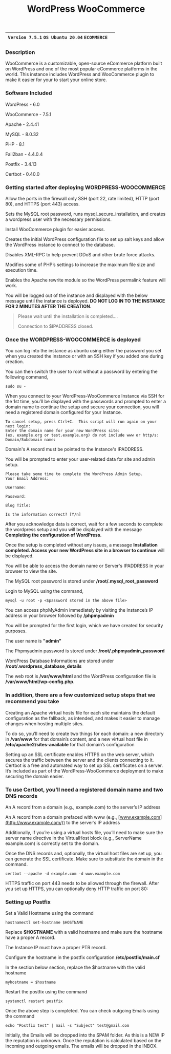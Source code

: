 ﻿---
title: WordPress WooCommerce
sidebar_label: WordPress WooCommerce
---

|**`Version 7.5.1` `OS Ubuntu 20.04` `ECOMMERCE`**|  |
|-------------------------------------------------|--|


### Description

WooCommerce is a customizable, open-source eCommerce platform built on WordPress and one of the most popular eCommerce platforms in the world. This instance includes WordPress and WooCommerce plugin to make it easier for your to start your online store.

### Software Included

WordPress - 6.0

WooCommerce - 7.5.1

Apache - 2.4.41

MySQL - 8.0.32

PHP - 8.1

Fail2ban - 4.4.0.4

Postfix - 3.4.13

Certbot - 0.40.0

### Getting started after deploying WORDPRESS-WOOCOMMERCE

Allow the ports in the firewall only SSH (port 22, rate limited), HTTP (port 80), and HTTPS (port 443) access.

Sets the MySQL root password, runs mysql_secure_installation, and creates a wordpress user with the necessary permissions.

Install WooCommerce plugin for easier access.

Creates the initial WordPress configuration file to set up salt keys and allow the WordPress instance to connect to the database.

Disables XML-RPC to help prevent DDoS and other brute force attacks.

Modifies some of PHP’s settings to increase the maximum file size and execution time.

Enables the Apache rewrite module so the WordPress permalink feature will work.

You will be logged out of the instance and displayed with the below message until the instance is deployed.  **DO NOT LOG IN TO THE INSTANCE FOR 2 MINUTES AFTER THE CREATION.**

> Please wait until the installation is completed.... 
>
> Connection to $IPADDRESS closed.

### Once the WORDPRESS-WOOCOMMERCE is deployed

You can log into the instance as ubuntu using either the password you set when you created the instance or with an SSH key if you added one during creation.

You can then switch the user to root without a password by entering the following command,
~~~
sudo su -
~~~

When you connect to your WordPress-WooCommerce Instance via SSH for the 1st time, you’ll be displayed with the passwords and prompted to enter a domain name to continue the setup and secure your connection, you will need a registered domain configured for your Instance.

```
To cancel setup, press Ctrl+C.  This script will run again on your next login:
Enter the domain name for your new WordPress site:
(ex. example.org or test.example.org) do not include www or http/s:
Domain/Subdomain name: 
```

Domain's A record must be pointed to the Instance's IPADDRESS.

You will be prompted to enter your user-related data for site and admin setup.
~~~
Please take some time to complete the WordPress Admin Setup.
Your Email Address: 

Username: 

Password:

Blog Title: 

Is the information correct? [Y/n] 
~~~

After you acknowledge data is correct, wait for a few seconds to complete the wordpress setup and you will be displayed with the message **Completing the configuration of WordPress**.

Once the setup is completed without any issues, a message **Installation completed. Access your new WordPress site in a browser to continue** will be displayed.

You will be able to access the domain name or Server's IPADDRESS in your browser to view the site.

The MySQL root password is stored under  **/root/.mysql_root_password**

 Login to MySQL using the command,
 ~~~
 mysql -u root -p <$password stored in the above file>
 ~~~

You can access phpMyAdmin immediately by visiting the Instance’s IP address in your browser followed by  **/phpmyadmin**

You will be prompted for the first login, which we have created for security purposes.

The user name is  **"admin"**

The Phpmyadmin password is stored under  **/root/.phpmyadmin_password**

WordPress Database Informations are stored under  **/root/.wordpress_database_details**

The web root is  **/var/www/html**  and the WordPress configuration file is  **/var/www/html/wp-config.php.**

### In addition, there are a few customized setup steps that we recommend you take

Creating an Apache virtual hosts file for each site maintains the default configuration as the fallback, as intended, and makes it easier to manage changes when hosting multiple sites.

To do so, you’ll need to create two things for each domain: a new directory in  **/var/www**  for that domain’s content, and a new virtual host file in  **/etc/apache2/sites-available**  for that domain’s configuration

Setting up an SSL certificate enables HTTPS on the web server, which secures the traffic between the server and the clients connecting to it. Certbot is a free and automated way to set up SSL certificates on a server. It’s included as part of the WordPress-WooCommerce deployment to make securing the domain easier.

### To use Certbot, you’ll need a registered domain name and two DNS records

An A record from a domain (e.g., example.com) to the server’s IP address

An A record from a domain prefaced with www (e.g.,  [www.example.com](http://www.example.com/)) to the server’s IP address

Additionally, if you’re using a virtual hosts file, you’ll need to make sure the server name directive in the VirtualHost block (e.g., ServerName example.com) is correctly set to the domain.

Once the DNS records and, optionally, the virtual host files are set up, you can generate the SSL certificate. Make sure to substitute the domain in the command.

```
certbot --apache -d example.com -d www.example.com
```

HTTPS traffic on port 443 needs to be allowed through the firewall. After you set up HTTPS, you can optionally deny HTTP traffic on port 80:

### Setting up Postfix

 Set a Valid Hostname using the command 
 ~~~
 hostnamectl set-hostname $HOSTNAME
 ~~~
 
 Replace **$HOSTNAME** with a valid hostname and make sure the hostname have a proper A record.

The Instance IP must have a proper PTR record.

Configure the hostname in the postfix configuration  **/etc/postfix/main.cf**

In the section below section, replace the $hostname with the valid hostname

```
myhostname = $hostname
```

Restart the postfix using the command

```
systemctl restart postfix
```

Once the above step is completed. You can check outgoing Emails using the command

```
echo "Postfix test" | mail -s "Subject" test@gmail.com
```

Initially, the Emails will be dropped into the SPAM folder. As this is a NEW IP the reputation is unknown. Once the reputation is calculated based on the incoming and outgoing emails. The emails will be dropped in the INBOX.